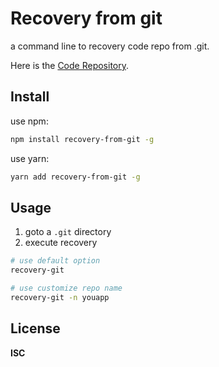 # Recovery from git

a command line to recovery code repo from .git.

Here is the [Code Repository](https://github.com/ruoqianfengshao/recovery-from-git).


## Install

use npm:
```sh
npm install recovery-from-git -g
```

use yarn:
```sh
yarn add recovery-from-git -g
```


## Usage

1. goto a `.git` directory
2. execute recovery
```sh
# use default option
recovery-git

# use customize repo name
recovery-git -n youapp
```



## License

**ISC**



